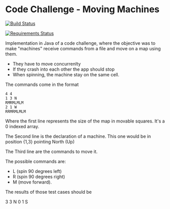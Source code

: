 Code Challenge - Moving Machines
==============================

[![Build Status](https://travis-ci.org/cfontes/CodeChallengeMovingMachines.svg)](https://travis-ci.org/cfontes/CodeChallengeMovingMachines)

[![Requirements Status](https://requires.io/github/cfontes/CodeChallengeMovingMachines/requirements.svg?branch=master)](https://requires.io/github/cfontes/CodeChallengeMovingMachines/requirements/?branch=master)

Implementation in Java of a code challenge, where the objective was to make "machines" receive commands from a file and
move on a map using them.

* They have to move concurrenlty
* If they crash into each other the app should stop
* When spinning, the machine stay on the same cell.

The commands come in the format

    4 4
    1 3 N
    RMRMLMLM
    2 1 W
    RRMRMLMLM

Where the first line represents the size of the map in movable squares. It's a 0 indexed array.

The Second line is the declaration of a machine. This one would be in position {1,3} pointing North (Up)

The Third line are the commands to move it.

The possible commands are:

* L (spin 90 degrees left)
* R (spin 90 degrees right)
* M (move forward).


The results of those test cases should be

3 3 N
0 1 S
